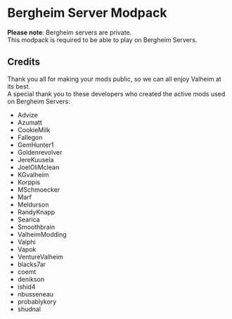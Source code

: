 # Bergheim Server Modpack

**Please note**: Bergheim servers are private.  
This modpack is required to be able to play on Bergheim Servers.

## Credits

Thank you all for making your mods public, so we can all enjoy Valheim at its best.  
A special thank you to these developers who created the active mods used on Bergheim Servers:

- Advize
- Azumatt
- CookieMilk
- Fallegon
- GemHunter1
- Goldenrevolver
- JereKuusela
- JoelOliMclean
- KGvalheim
- Korppis
- MSchmoecker
- Marf
- Meldurson
- RandyKnapp
- Searica
- Smoothbrain
- ValheimModding
- Valphi
- Vapok
- VentureValheim
- blacks7ar
- coemt
- denikson
- ishid4
- nbusseneau
- probablykory
- shudnal